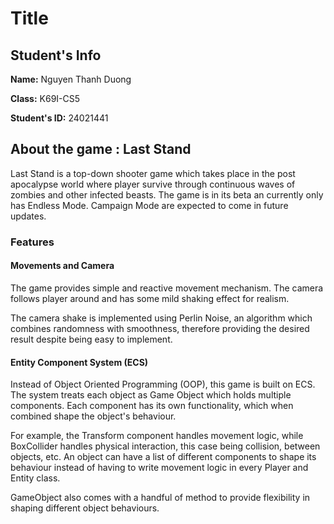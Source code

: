 # Title #

## Student's Info ##

**Name:** Nguyen Thanh Duong

**Class:** K69I-CS5

**Student's ID:** 24021441

## About the game : Last Stand ##

Last Stand is a top-down shooter game which takes place in the post apocalypse world where player survive through continuous waves of zombies and other infected beasts. 
The game is in its beta an currently only has Endless Mode. Campaign Mode are expected to come in future updates.

### Features ###

#### Movements and Camera ####

The game provides simple and reactive movement mechanism. The camera follows player around and has some mild shaking effect for realism.

The camera shake is implemented using Perlin Noise, an algorithm which combines randomness with smoothness, therefore providing the desired 
result despite being easy to implement.

#### Entity Component System (ECS) #### 

Instead of Object Oriented Programming (OOP), this game is built on ECS. The system treats each object as Game Object which holds multiple 
components. Each component has its own functionality, which when combined shape the object's behaviour.

For example, the Transform component handles movement logic, while BoxCollider handles physical interaction, this case being collision, between 
objects, etc. An object can have a list of different components to shape its behaviour instead of having to write movement logic in every Player
and Entity class.

GameObject also comes with a handful of method to provide flexibility in shaping different object behaviours.
